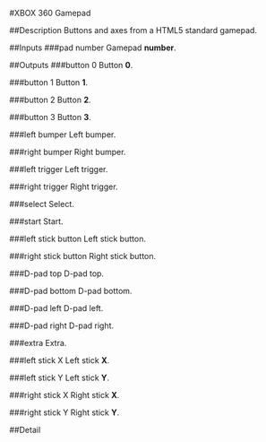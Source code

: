 #XBOX 360 Gamepad

##Description
Buttons and axes from a HTML5 standard gamepad.

##Inputs
###pad number
Gamepad **number**.

##Outputs
###button 0
Button **0**.

###button 1
Button **1**.

###button 2
Button **2**.

###button 3
Button **3**.

###left bumper
Left bumper.

###right bumper
Right bumper.

###left trigger
Left trigger.

###right trigger
Right trigger.

###select
Select.

###start
Start.

###left stick button
Left stick button.

###right stick button
Right stick button.

###D-pad top
D-pad top.

###D-pad bottom
D-pad bottom.

###D-pad left
D-pad left.

###D-pad right
D-pad right.

###extra
Extra.

###left stick X
Left stick **X**.

###left stick Y
Left stick **Y**.

###right stick X
Right stick **X**.

###right stick Y
Right stick **Y**.

##Detail

